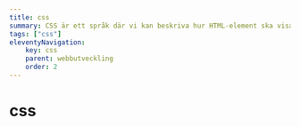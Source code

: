 ```yaml
---
title: css
summary: CSS är ett språk där vi kan beskriva hur HTML-element ska visas på skärmen.
tags: ["css"]
eleventyNavigation:
    key: css
    parent: webbutveckling
    order: 2
---
```


# css